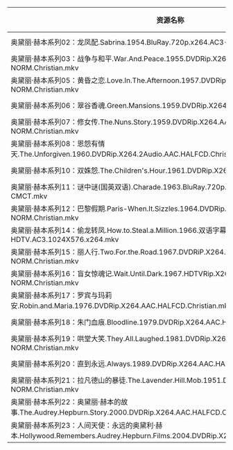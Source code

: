 | 资源名称                                                                                                         | 分享链接                                      | 发布时间       |
| ------------------------------------------------------------------------------------------------------------ | ----------------------------------------- | ---------- |
| 奥黛丽·赫本系列02：龙凤配.Sabrina.1954.BluRay.720p.x264.AC3-CMCT.mkv                                                    | https://www.aliyundrive.com/s/yvhaAsXLAvd | 2023-02-09 |
| 奥黛丽·赫本系列03：战争与和平.War.And.Peace.1955.DVDRip.X264.2Audio.AAC.HALFCD-NORM.Christian.mkv                         | https://www.aliyundrive.com/s/Nga8v6sYFjD | 2023-02-09 |
| 奥黛丽·赫本系列05：黄昏之恋.Love.In.The.Afternoon.1957.DVDRip.X264.AAC.HALFCD-NORM.Christian.mkv                         | https://www.aliyundrive.com/s/dQX29z4Qf7P | 2023-02-09 |
| 奥黛丽·赫本系列06：翠谷香魂.Green.Mansions.1959.DVDRip.X264.AAC.HALFCD.Christian.mkv                                     | https://www.aliyundrive.com/s/tCgdkMWXCKe | 2023-02-09 |
| 奥黛丽·赫本系列07：修女传.The.Nuns.Story.1959.DVDRip.X264.AAC.HALFCD-NORM.Christian.mkv                                 | https://www.aliyundrive.com/s/MwSqwfG359K | 2023-02-09 |
| 奥黛丽·赫本系列08：恩怨有情天.The.Unforgiven.1960.DVDRip.X264.2Audio.AAC.HALFCD.Christian.mkv                             | https://www.aliyundrive.com/s/hjjNkjhbCT6 | 2023-02-09 |
| 奥黛丽·赫本系列10：双姝怨.The.Children's.Hour.1961.DVDRip.X264.AAC.HALFCD.Christian.mkv                                 | https://www.aliyundrive.com/s/uMJLo1MBQQC | 2023-02-09 |
| 奥黛丽·赫本系列11：谜中谜(国英双语).Charade.1963.BluRay.720p.x264.AC3.2Audios-CMCT.mkv                                      | https://www.aliyundrive.com/s/Aiejc31StoS | 2023-02-09 |
| 奥黛丽·赫本系列12：巴黎假期.Paris-When.It.Sizzles.1964.DVDRip.X264.AAC.HALFCD-NORM.Christian.mkv                         | https://www.aliyundrive.com/s/kGfSgXjHzDg | 2023-02-09 |
| 奥黛丽·赫本系列14：偷龙转凤.How.to.Steal.a.Million.1966.双语字幕.HR-HDTV.AC3.1024X576.x264.mkv                               | https://www.aliyundrive.com/s/ZH6gtBijudn | 2023-02-09 |
| 奥黛丽·赫本系列15：丽人行.Two.For.the.Road.1967.DVDRiP.X264.2Audio.AAC.HALFCD-NORM.Christian.mkv                        | https://www.aliyundrive.com/s/yimZhb6edMM | 2023-02-09 |
| 奥黛丽·赫本系列16：盲女惊魂记.Wait.Until.Dark.1967.HDTVRip.X264.AAC.HALFCD-NORM.Christian.mkv                             | https://www.aliyundrive.com/s/tzKeQWpevrb | 2023-02-09 |
| 奥黛丽·赫本系列17：罗宾与玛莉安.Robin.and.Maria.1976.DVDRip.X264.AAC.HALFCD.Christian.mkv                                  | https://www.aliyundrive.com/s/7aeUhSDKBLV | 2023-02-09 |
| 奥黛丽·赫本系列18：朱门血痕.Bloodline.1979.DVDRip.X264.AAC.HALFCD-NORM.Christian.mkv                                     | https://www.aliyundrive.com/s/ZQWjBH8m4t6 | 2023-02-09 |
| 奥黛丽·赫本系列19：哄堂大笑.They.All.Laughed.1981.DVDRip.X264.AAC.HALFCD-NORM.Christian.mkv                              | https://www.aliyundrive.com/s/BkRyqWVyPZC | 2023-02-09 |
| 奥黛丽·赫本系列20：直到永远.Always.1989.DVDRip.X264.AAC.HALFCD.Christian.mkv                                             | https://www.aliyundrive.com/s/RXpB65m6CQ5 | 2023-02-09 |
| 奥黛丽·赫本系列21：拉凡德山的暴徒.The.Lavender.Hill.Mob.1951.DVDRip.X264.AAC.HALFCD-NORM.Christian.mkv                      | https://www.aliyundrive.com/s/GpyVgiPpge8 | 2023-02-09 |
| 奥黛丽·赫本系列22：奥黛丽·赫本的故事.The.Audrey.Hepburn.Story.2000.DVDRip.X264.AAC.HALFCD.Christian.mkv                      | https://www.aliyundrive.com/s/YBFFYT2szym | 2023-02-09 |
| 奥黛丽·赫本系列23：人间天使：永远的奥黛利·赫本.Hollywood.Remembers.Audrey.Hepburn.Films.2004.DVDRip.X264.AAC.HALFCD.Christian.mkv | https://www.aliyundrive.com/s/7zXMK3gBv3g | 2023-02-09 |
